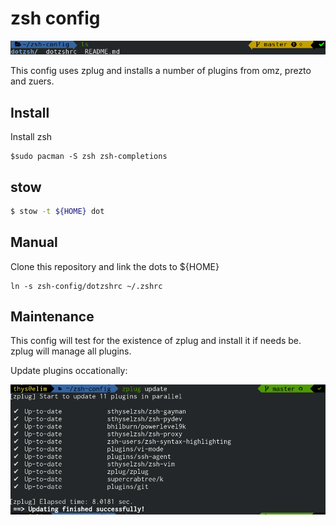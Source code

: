 # zsh config

![cli](./pics/cli.png)

This config uses zplug and installs a number of plugins from
omz, prezto and zuers.

## Install 

Install zsh

```
$sudo pacman -S zsh zsh-completions
```

## stow

```bash
$ stow -t ${HOME} dot
```

## Manual
Clone this repository and link the dots to ${HOME}


```
ln -s zsh-config/dotzshrc ~/.zshrc
```

## Maintenance

This config will test for the existence of zplug and install it if needs be.
zplug will manage all plugins.


Update plugins occationally:

![Update](./pics/update.png)

